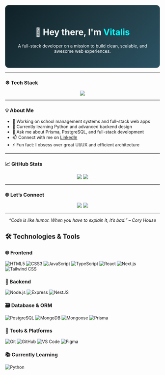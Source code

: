 <!-- Gradient background wrapper (visual effect only, GitHub renders HTML blocks) -->
<div align="center" style="background: linear-gradient(135deg, #0f2027, #203a43, #2c5364); padding: 2rem; border-radius: 12px; color: white;">

<h1>👋 Hey there, I'm <span style="color:#00ffff;">Vitalis</span></h1>
<p>A full-stack developer on a mission to build clean, scalable, and awesome web experiences.</p>

</div>

---

### ⚙️ Tech Stack

<p align="center">
  <img src="https://skillicons.dev/icons?i=js,ts,nodejs,react,nextjs,postgres,prisma,html,css,tailwind,git,github,vscode,python" />
</p>

---

### 💡 About Me

- 🔭 Working on school management systems and full-stack web apps  
- 🌱 Currently learning Python and advanced backend design  
- 💬 Ask me about Prisma, PostgreSQL, and full-stack development  
- 📫 Connect with me on [LinkedIn](https://www.linkedin.com/in/vitalis-maina-56b2a9230)  
- ⚡ Fun fact: I obsess over great UI/UX and efficient architecture

---

### 📈 GitHub Stats

<p align="center">
  <img src="https://github-readme-stats.vercel.app/api?username=Vitalis058&show_icons=true&theme=tokyonight" />
  <img src="https://github-readme-stats.vercel.app/api/top-langs/?username=Vitalis058&layout=compact&theme=tokyonight" />
</p>

---

### 🌐 Let’s Connect

<p align="center">
  <a href="https://github.com/Vitalis058"><img src="https://img.shields.io/badge/GitHub-171515?style=for-the-badge&logo=github&logoColor=white" /></a>
  <a href="https://www.linkedin.com/in/vitalis-maina-56b2a9230"><img src="https://img.shields.io/badge/LinkedIn-0A66C2?style=for-the-badge&logo=linkedin&logoColor=white" /></a>
</p>

---

<div align="center">
  <i>“Code is like humor. When you have to explain it, it’s bad.” – Cory House</i>
</div>  

## 🛠️ Technologies & Tools

### 🌐 Frontend  
![HTML5](https://img.shields.io/badge/HTML5-E34F26?style=for-the-badge&logo=html5&logoColor=white)
![CSS3](https://img.shields.io/badge/CSS3-1572B6?style=for-the-badge&logo=css3&logoColor=white)
![JavaScript](https://img.shields.io/badge/JavaScript-F7DF1E?style=for-the-badge&logo=javascript&logoColor=black)
![TypeScript](https://img.shields.io/badge/TypeScript-3178C6?style=for-the-badge&logo=typescript&logoColor=white)
![React](https://img.shields.io/badge/React-61DAFB?style=for-the-badge&logo=react&logoColor=black)
![Next.js](https://img.shields.io/badge/Next.js-000000?style=for-the-badge&logo=nextdotjs&logoColor=white)
![Tailwind CSS](https://img.shields.io/badge/Tailwind_CSS-38B2AC?style=for-the-badge&logo=tailwindcss&logoColor=white)

### 🧠 Backend  
![Node.js](https://img.shields.io/badge/Node.js-339933?style=for-the-badge&logo=nodedotjs&logoColor=white)
![Express](https://img.shields.io/badge/Express-000000?style=for-the-badge&logo=express&logoColor=white)
![NestJS](https://img.shields.io/badge/NestJS-E0234E?style=for-the-badge&logo=nestjs&logoColor=white)

### 🗃️ Database & ORM  
![PostgreSQL](https://img.shields.io/badge/PostgreSQL-4169E1?style=for-the-badge&logo=postgresql&logoColor=white)
![MongoDB](https://img.shields.io/badge/MongoDB-47A248?style=for-the-badge&logo=mongodb&logoColor=white)
![Mongoose](https://img.shields.io/badge/Mongoose-880000?style=for-the-badge&logo=mongoose&logoColor=white)
![Prisma](https://img.shields.io/badge/Prisma-2D3748?style=for-the-badge&logo=prisma&logoColor=white)

### 🧰 Tools & Platforms  
![Git](https://img.shields.io/badge/Git-F05032?style=for-the-badge&logo=git&logoColor=white)
![GitHub](https://img.shields.io/badge/GitHub-181717?style=for-the-badge&logo=github&logoColor=white)
![VS Code](https://img.shields.io/badge/VS%20Code-007ACC?style=for-the-badge&logo=visualstudiocode&logoColor=white)
![Figma](https://img.shields.io/badge/Figma-F24E1E?style=for-the-badge&logo=figma&logoColor=white)

### 📚 Currently Learning  
![Python](https://img.shields.io/badge/Python-3776AB?style=for-the-badge&logo=python&logoColor=white)
